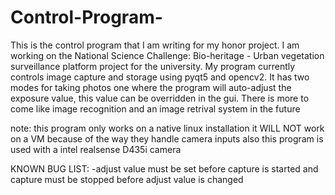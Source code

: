 # Control-Program-
This is the control program that I am writing for my honor project. I am working on the National Science Challenge: Bio-heritage - Urban vegetation surveillance platform project for the university. My program currently controls image capture and storage using pyqt5 and opencv2. It has two modes for taking photos one where the program will auto-adjust the exposure value, this value can be overridden in the gui. There is more to come like image recognition and an image retrival system in the future

note: this program only works on a native linux installation it WILL NOT work on a VM because of the way they handle camera inputs also this program is used with 
a intel realsense D435i camera

KNOWN BUG LIST:
-adjust value must be set before capture is started and capture must be stopped before adjust value is changed


